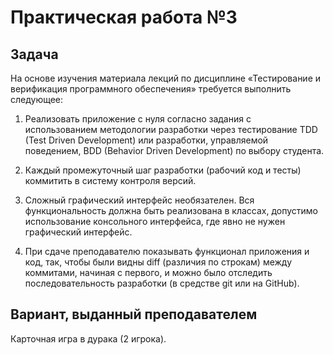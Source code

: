 # Практическая работа №3

## Задача

На основе изучения материала лекций по дисциплине «Тестирование и
верификация программного обеспечения» требуется выполнить следующее:

1. Реализовать приложение c нуля согласно задания с использованием
методологии разработки через тестирование TDD (Test Driven Development)
или разработки, управляемой поведением, BDD (Behavior Driven
Development) по выбору студента.

2. Каждый промежуточный шаг разработки (рабочий код и тесты)
коммитить в систему контроля версий.

3. Сложный графический интерфейс необязателен. Вся
функциональность должна быть реализована в классах, допустимо
использование консольного интерфейса, где явно не нужен графический
интерфейс.

4. При сдаче преподавателю показывать функционал приложения и
код, так, чтобы были видны diff (различия по строкам) между коммитами,
начиная с первого, и можно было отследить последовательность разработки
(в средстве git или на GitHub). 

## Вариант, выданный преподавателем

Карточная игра в дурака (2 игрока).
